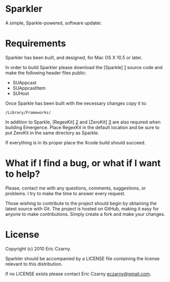 # Sparkler

A simple, Sparkle-powered, software updater.

# Requirements

Sparkler has been built, and designed, for Mac OS X 10.5 or later.

In  order  to  build  Sparkler please download the [Sparkle] [1] source code and
make the following header files public:

  * SUAppcast
  * SUAppcastItem
  * SUHost

Once Sparkle has been built with the necessary changes copy it to:

    /Library/Frameworks/

In  addition to Sparkle, [RegexKit] [2] and [ZeroKit] [3] are also required when
building  Emergence.  Place  RegexKit in the default location and be sure to put
ZeroKit in the same directory as Sparkle.

If everything is in its proper place the Xcode build should succeed.

# What if I find a bug, or what if I want to help?

Please, contact me with any questions, comments, suggestions, or problems. I try
to  make the time to answer every request.

Those  wishing to contribute to the project should begin by obtaining the latest
source  with  Git. The project is hosted on GitHub, making it easy for anyone to
make contributions. Simply create a fork and make your changes.

# License

Copyright (c) 2010 Eric Czarny.

Sparkler should be accompanied by a LICENSE file containing the license relevant
to this distribution.

If no LICENSE exists please contact Eric Czarny <eczarny@gmail.com>.

[1]: http://sparkle.andymatuschak.org
[2]: http://regexkit.sourceforge.net
[3]: http://github.com/eczarny/zerokit
